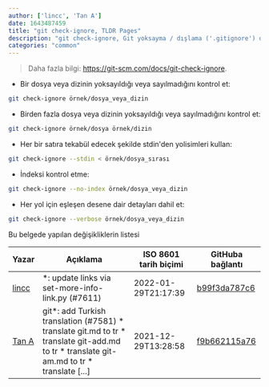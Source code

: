 ```yaml
---
author: ['lincc', 'Tan A']
date: 1643487459
title: "git check-ignore, TLDR Pages"
description: "git check-ignore, Git yoksayma / dışlama ('.gitignore') dosyalarını analiz et."
categories: "common"
---
```

> Daha fazla bilgi: <https://git-scm.com/docs/git-check-ignore>.

- Bir dosya veya dizinin yoksayıldığı veya sayılmadığını kontrol et:

```bash
git check-ignore örnek/dosya_veya_dizin
```

- Birden fazla dosya veya dizinin yoksayıldığı veya sayılmadığını kontrol et:

```bash
git check-ignore örnek/dosya örnek/dizin
```

- Her bir satıra tekabül edecek şekilde stdin'den yolisimleri kullan:

```bash
git check-ignore --stdin < örnek/dosya_sırası
```

- İndeksi kontrol etme:

```bash
git check-ignore --no-index örnek/dosya_veya_dizin
```

- Her yol için eşleşen desene dair detayları dahil et:

```bash
git check-ignore --verbose örnek/dosya_veya_dizin
```
Bu belgede yapılan değişikliklerin listesi


Yazar | Açıklama | ISO 8601 tarih biçimi | GitHuba bağlantı
------|-----|-----|-----
[lincc](mailto:46962923+blueskyson@users.noreply.github.com) | *: update links via set-more-info-link.py (#7611) | 2022-01-29T21:17:39 | [b99f3da787c6](https://github.com/tldr-pages/tldr/commit/b99f3da787c6f43a545b9cb5ebd8265b1367fbc4)
[Tan A](mailto:40173707+yutyo@users.noreply.github.com) | git*: add Turkish translation (#7581) * translate git.md to tr * translate git-add.md to tr * translate git-am.md to tr * translate [...] | 2021-12-29T13:28:58 | [f9b662115a76](https://github.com/tldr-pages/tldr/commit/f9b662115a765f843982cea237d608aab423e3f7)


